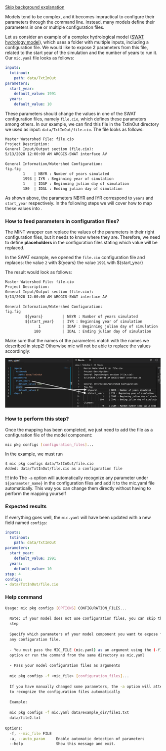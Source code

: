 [Skip background explanation](#how-to-perform-this-step)

Models tend to be complex, and it becomes impractical to configure their parameters through the command line. Instead, many models define their parameters in one or multiple configuration files.

Let us consider an example of a complex hydrological model ([SWAT hydrology model](https://swat.tamu.edu/)), which uses a folder with multiple inputs, including a configuration file. We would like to expose 2 parameters from this file, related to the start year of the simulation and the number of years to run it. Our `mic.yaml` file looks as follows:

```yaml
inputs:
  txtinout:
    path: data/TxtInOut
parameters:
  start_year:
    default_value: 1991
  years:
    default_value: 10
```

These parameters should change the values in one of the SWAT configuration files, namely `file.cio`, which defines these parameters among others. In our example, we can find this file in the TxtInOut directory we used as input: `data/TxtInOut/file.cio`. The file looks as follows: 

```
Master Watershed File: file.cio
Project Description:
General Input/Output section (file.cio):
5/13/2020 12:00:00 AM ARCGIS-SWAT interface AV

General Information/Watershed Configuration:
fig.fig
        1    | NBYR : Number of years simulated
        1993 | IYR : Beginning year of simulation
        1    | IDAF : Beginning julian day of simulation
        180  | IDAL : Ending julian day of simulation
```
As shown above, the parameters NBYR and IYR correspond to `years` and `start_year` respectively. In the following steps we will cover how to map these values into .


### How to feed parameters in configuration files?

The MINT wrapper can replace the values of the parameters in their right configuration files, but it needs to know where they are. Therefore, we need to define **placeholders** in the configuration files stating which value will be replaced.

In the SWAT example, we opened the `file.cio` configuration file and replaces:
 the value `2` with  ${years}
the value `1991` with ${start_year}

The result would look as follows:

```
Master Watershed File: file.cio
Project Description:
General Input/Output section (file.cio):
5/13/2020 12:00:00 AM ARCGIS-SWAT interface AV

General Information/Watershed Configuration:
fig.fig
         ${years}         | NBYR : Number of years simulated
         ${start_year}    | IYR : Beginning year of simulation
               1          | IDAF : Beginning julian day of simulation
             180          | IDAL : Ending julian day of simulation
```

Make sure that the names of the parameters match with the names we described in step2! Otherwise mic will not be able to replace the values accordingly:

![Diagram](figures/06_01.png)


### How to perform this step?

Once the mapping has been completed, we just need to add the file as a configuration file of the model component:

```bash
mic pkg configs [configuration_files]...
```

In the example, we must run
```
$ mic pkg configs data/TxtInOut/file.cio
Added: data/TxtInOut/file.cio as a configuration file
```

!!! info
    The `-a` option will automatically recognize any parameter under `${parameter_name}` in the configuration files and add it to the mic.yaml file automatically. This way you can change them directly without having to perform the mapping yourself

### Expected results 

If everything goes well, the `mic.yaml` will have been updated with a new field named `configs`:

```yaml
inputs:
  txtinout:
    path: data/TxtInOut
parameters:
  start_year:
    default_value: 1991
  years:
    default_value: 10
step: 4
configs:
- data/TxtInOut/file.cio
```

### Help command

```bash
Usage: mic pkg configs [OPTIONS] CONFIGURATION_FILES...

  Note: If your model does not use configuration files, you can skip this
  step

  Specify which parameters of your model component you want to expose from
  any configuration file.

  - You must pass the MIC_FILE (mic.yaml) as an argument using the (-f)
  option or run the command from the same directory as mic.yaml

  - Pass your model configuration files as arguments

  mic pkg configs -f <mic_file> [configuration_files]...

  If you have manually changed some parameters, the -a option will attempt
  to recognize the configuration files automatically

  Example:

  mic pkg configs -f mic.yaml data/example_dir/file1.txt
  data/file2.txt

Options:
  -f, --mic_file FILE
  -a, --auto_param     Enable automatic detection of parameters
  --help               Show this message and exit.
```